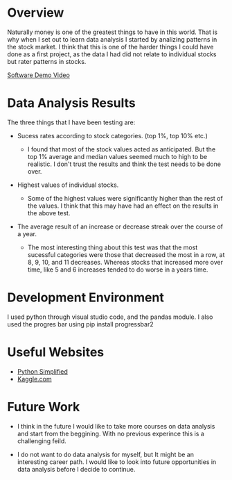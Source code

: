 # Overview

Naturally money is one of the greatest things to have in this world. That is why when I set out to learn data analysis I started by analizing patterns in the stock market. I think that this is one of the harder things I could have done as a first project, as the data I had did not relate to individual stocks but rater patterns in stocks. 

[Software Demo Video](https://youtu.be/cRKgCx2xxCE)

# Data Analysis Results

The three things that I have been testing are:
* Sucess rates according to stock categories. (top 1%, top 10% etc.)
  * I found that most of the stock values acted as anticipated. But the top 1% average and median values seemed much to high to be realistic. I don't trust the results and think the test needs to be done over. 


* Highest values of individual stocks.
  * Some of the highest values were significantly higher than the rest of the values. I think that this may have had an effect on the results in the above test.


* The average result of an increase or decrease streak over the course of a year. 
  * The most interesting thing about this test was that the most sucessful categories were those that decreased the most in a row, at 8, 9, 10, and 11 decreases. Whereas stocks that increased more over time, like 5 and 6 increases tended to do worse in a years time. 

# Development Environment


I used python through visual studio code, and the pandas module. 
I also used the progres bar using pip install progressbar2


# Useful Websites


* [Python Simplified](https://www.youtube.com/watch?v=zN2Hua6oII0&ab_channel=PythonSimplified)
* [Kaggle.com](https://www.kaggle.com/datasets/borismarjanovic/price-volume-data-for-all-us-stocks-etfs/)

# Future Work

* I think in the future I would like to take more courses on data analysis and start from the beggining. With no previous experince this is a challenging feild. 

* I do not want to do data analysis for myself, but It might be an interesting career path. I would like to look into future opportunities in data analysis before I decide to continue. 
